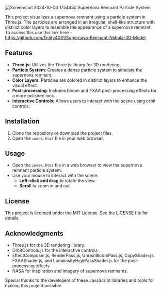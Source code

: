 ![Screenshot 2024-10-03 175445](https://github.com/user-attachments/assets/6707ab47-ea55-4995-996a-24926cff37b2)# Supernova Remnant Particle System

This project visualizes a supernova remnant using a particle system in Three.js. The particles are arranged in an irregular, shell-like structure with distinct color layers to resemble the appearance of a supernova remnant.
To access this use this link here - [https://github.com/Entity4061/Supernova-Remnant-Nebula-3D-Model
](https://entity4061.github.io/Supernova-Remnant-Nebula-3D-Model/)
## Features

- **Three.js**: Utilizes the Three.js library for 3D rendering.
- **Particle System**: Creates a dense particle system to simulate the supernova remnant.
- **Color Layers**: Particles are colored in distinct layers to enhance the visual effect.
- **Post-processing**: Includes bloom and FXAA post-processing effects for a more polished look.
- **Interactive Controls**: Allows users to interact with the scene using orbit controls.

## Installation

1. Clone the repository or download the project files.
2. Open the `index.html` file in your web browser.

## Usage

- Open the `index.html` file in a web browser to view the supernova remnant particle system.
- Use your mouse to interact with the scene:
  - **Left-click and drag** to rotate the view.
  - **Scroll** to zoom in and out.

## License

This project is licensed under the MIT License. See the LICENSE file for details.

## Acknowledgments

- Three.js for the 3D rendering library.
- OrbitControls.js for the interactive controls.
- EffectComposer.js, RenderPass.js, UnrealBloomPass.js, CopyShader.js, FXAAShader.js, and LuminosityHighPassShader.js for the post-processing effects.
- NASA for inspiration and imagery of supernova remnants.

Special thanks to the developers of these JavaScript libraries and tools for making this project possible.
